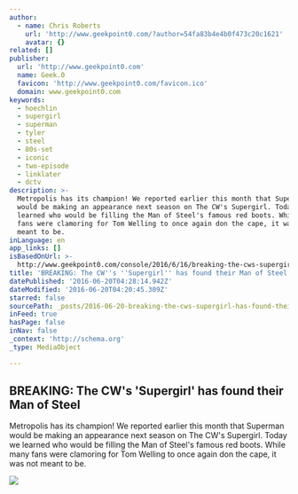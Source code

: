 ```yaml
---
author:
  - name: Chris Roberts
    url: 'http://www.geekpoint0.com/?author=54fa83b4e4b0f473c20c1621'
    avatar: {}
related: []
publisher:
  url: 'http://www.geekpoint0.com'
  name: Geek.0
  favicon: 'http://www.geekpoint0.com/favicon.ico'
  domain: www.geekpoint0.com
keywords:
  - hoechlin
  - supergirl
  - superman
  - tyler
  - steel
  - 80s-set
  - iconic
  - two-episode
  - linklater
  - dctv
description: >-
  Metropolis has its champion! We reported earlier this month that Superman
  would be making an appearance next season on The CW's Supergirl. Today we
  learned who would be filling the Man of Steel's famous red boots. While many
  fans were clamoring for Tom Welling to once again don the cape, it was not
  meant to be.
inLanguage: en
app_links: []
isBasedOnUrl: >-
  http://www.geekpoint0.com/console/2016/6/16/breaking-the-cws-supergirl-has-found-their-man-of-steel
title: 'BREAKING: The CW''s ''Supergirl'' has found their Man of Steel'
datePublished: '2016-06-20T04:28:14.942Z'
dateModified: '2016-06-20T04:20:45.309Z'
starred: false
sourcePath: _posts/2016-06-20-breaking-the-cws-supergirl-has-found-their-man-of-steel.md
inFeed: true
hasPage: false
inNav: false
_context: 'http://schema.org'
_type: MediaObject

---
```

<article style=""><h1>BREAKING: The CW's 'Supergirl' has found their Man of Steel</h1><p>Metropolis has its champion! We reported earlier this month that Superman would be making an appearance next season on The CW's Supergirl. Today we learned who would be filling the Man of Steel's famous red boots. While many fans were clamoring for Tom Welling to once again don the cape, it was not meant to be.</p><img src="http://static1.squarespace.com/static/54ee77a9e4b05efebc2c5984/54eeb422e4b021bc7efd0b5f/576322e6579fb39c6437c398/1466115620268/supes+2.jpg?format=1000w" /></article>